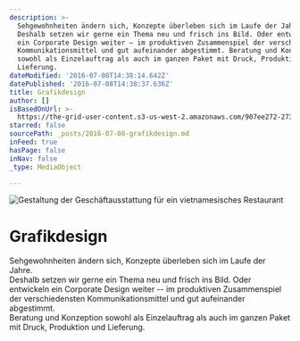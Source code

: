 ```yaml
---
description: >-
  Sehgewohnheiten ändern sich, Konzepte überleben sich im Laufe der Jahre.
  Deshalb setzen wir gerne ein Thema neu und frisch ins Bild. Oder entwickeln
  ein Corporate Design weiter – im produktiven Zusammenspiel der verschiedensten
  Kommunikationsmittel und gut aufeinander abgestimmt. Beratung und Konzeption
  sowohl als Einzelauftrag als auch im ganzen Paket mit Druck, Produktion und
  Lieferung.
dateModified: '2016-07-08T14:38:14.642Z'
datePublished: '2016-07-08T14:38:37.636Z'
title: Grafikdesign
author: []
isBasedOnUrl: >-
  https://the-grid-user-content.s3-us-west-2.amazonaws.com/907ee272-273c-4198-9759-b80dfc1cb259.jpg
starred: false
sourcePath: _posts/2016-07-08-grafikdesign.md
inFeed: true
hasPage: false
inNav: false
_type: MediaObject

---
```

![Gestaltung der Geschäftausstattung für ein vietnamesisches Restaurant](https://the-grid-user-content.s3-us-west-2.amazonaws.com/907ee272-273c-4198-9759-b80dfc1cb259.jpg)

# Grafikdesign

Sehgewohnheiten ändern sich, Konzepte überleben sich im Laufe der Jahre.  
Deshalb setzen wir gerne ein Thema neu und frisch ins Bild. Oder entwickeln ein Corporate Design weiter -- im produktiven Zusammenspiel der verschiedensten Kommunikationsmittel und gut aufeinander abgestimmt.  
Beratung und Konzeption sowohl als Einzelauftrag als auch im ganzen Paket mit Druck, Produktion und Lieferung.